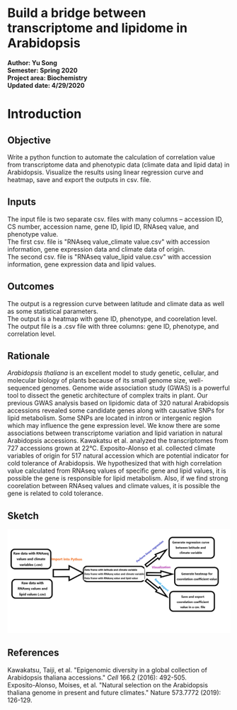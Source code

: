 # Build a bridge between transcriptome and lipidome in Arabidopsis

**Author: Yu Song** <br/>
**Semester: Spring 2020** <br/>
**Project area: Biochemistry** <br/>
**Updated date: 4/29/2020**


# Introduction
## Objective
Write a python function to automate the calculation of correlation value from transcriptome data and phenotypic data (climate data and lipid data) in Arabidopsis. Visualize the results using linear regression curve and heatmap, save and export the outputs in csv. file.

## Inputs
The input file is two separate csv. files with many columns – accession ID, CS number, accession name, gene ID, lipid ID, RNAseq value, and phenotype value.<br/>
The first csv. file is "RNAseq value_climate value.csv" with accession information, gene expression data and climate data of origin.<br/>
The second csv. file is "RNAseq value_lipid value.csv" with accession information, gene expression data and lipid values.

## Outcomes
The output is a regression curve between latitude and climate data as well as some statistical parameters.<br/>
The output is a heatmap with gene ID, phenotype, and coorelation level.<br/>
The output file is a .csv file with three columns: gene ID, phenotype, and correlation level.
    
## Rationale
*Arabidopsis thaliana* is an excellent model to study genetic, cellular, and molecular biology of plants because of its small genome size, well-sequenced genomes. Genome wide association study (GWAS) is a powerful tool to dissect the genetic architecture of complex traits in plant. Our previous GWAS analysis based on lipidomic data of 320 natural Arabidopsis accessions revealed some candidate genes along with causative SNPs for lipid metabolism. Some SNPs are located in intron or intergenic region which may influence the gene expression level. We know there are some associations between transcriptome variation and lipid variation in natural Arabidopsis accessions. Kawakatsu et al. analyzed the transcriptomes from 727 accessions grown at 22°C. Exposito-Alonso et al. collected climate variables of origin for 517 natural accession which are potential indicator for cold tolerance of Arabidopsis. We hypothesized that with high correlation value calculated from RNAseq values of specific gene and lipid values, it is possible the gene is responsible for lipid metabolism. Also, if we find strong coorelation between RNAseq values and climate values, it is possible the gene is related to cold tolerance.

## Sketch

<img src="sketch.png" alt="sketch_image" width="2000"/>


## References
Kawakatsu, Taiji, et al. "Epigenomic diversity in a global collection of Arabidopsis thaliana accessions." *Cell* 166.2 (2016): 492-505.<br/>
Exposito-Alonso, Moises, et al. "Natural selection on the Arabidopsis thaliana genome in present and future climates." Nature 573.7772 (2019): 126-129.